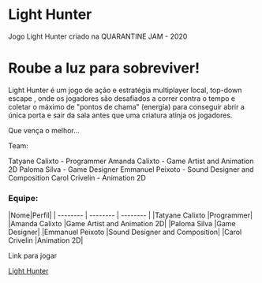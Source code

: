 # Light Hunter
Jogo Light Hunter criado na QUARANTINE JAM - 2020
<h1> Roube a luz para sobreviver!</h1>

<p>Light Hunter é um jogo de ação e estratégia multiplayer local,  top-down escape , onde os jogadores são desafiados a correr contra o tempo e coletar o máximo de "pontos de chama" (energia) para conseguir abrir a única porta e sair da sala antes que uma criatura  atinja os jogadores.</p>

<p>Que vença o melhor...</p>

Team:

Tatyane Calixto - Programmer
Amanda Calixto - Game Artist and Animation 2D
Paloma Silva - Game Designer
Emmanuel Peixoto - Sound Designer and Composition
Carol Crivelin - Animation 2D
### Equipe: 
|Nome|Perfil|
| -------- | -------- | -------- |
|Tatyane Calixto |Programmer|
|Amanda Calixto |Game Artist and Animation 2D|
|Paloma Silva |Game Designer|
|Emmanuel Peixoto |Sound Designer and Composition|
|Carol Crivelin |Animation 2D|
<p> Link para jogar </p>
<a href="https://tatycalixto.itch.io/light-hunter"> Light Hunter </a>
